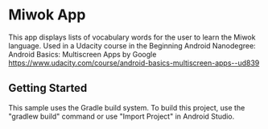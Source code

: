 Miwok App
===================================

This app displays lists of vocabulary words for the user to learn the Miwok language.
Used in a Udacity course in the Beginning Android Nanodegree:<br> Android Basics: Multiscreen Apps
by Google <br>
https://www.udacity.com/course/android-basics-multiscreen-apps--ud839


Getting Started
---------------

This sample uses the Gradle build system. To build this project, use the
"gradlew build" command or use "Import Project" in Android Studio.
